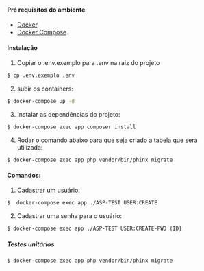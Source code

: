#### Pré requisitos do ambiente

* [Docker](https://docs.docker.com/install/linux/docker-ce/debian/).
* [Docker Compose](https://docs.docker.com/compose/install/).

#### Instalação

1. Copiar o .env.exemplo para .env na raiz do projeto

```sh
$ cp .env.exemplo .env
```

2. subir os containers:

```sh
$ docker-compose up -d
```

3. Instalar as dependências do projeto:

```sh
$ docker-compose exec app composer install
``` 

4. Rodar o comando abaixo para que seja criado a tabela que será utilizada:

```
$ docker-compose exec app php vendor/bin/phinx migrate
```

#### Comandos:

1. Cadastrar um usuário:

```sh
$  docker-compose exec app ./ASP-TEST USER:CREATE
```

2. Cadastrar uma senha para o usuário:

```sh
$ docker-compose exec app ./ASP-TEST USER:CREATE-PWD {ID}
```

##### Testes unitários

```sh
$ docker-compose exec app php vendor/bin/phinx migrate 
```